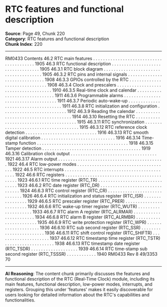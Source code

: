 # RTC features and functional description

**Source**: Page 49, Chunk 220  
**Category**: RTC features and functional description  
**Chunk Index**: 220

---

RM0433 Contents
46.2 RTC main features . . . . . . . . . . . . . . . . . . . . . . . . . . . . . . . . . . . . . . . . 1905
46.3 RTC functional description . . . . . . . . . . . . . . . . . . . . . . . . . . . . . . . . . . 1905
46.3.1 RTC block diagram . . . . . . . . . . . . . . . . . . . . . . . . . . . . . . . . . . . . . . 1905
46.3.2 RTC pins and internal signals . . . . . . . . . . . . . . . . . . . . . . . . . . . . . . 1908
46.3.3 GPIOs controlled by the RTC . . . . . . . . . . . . . . . . . . . . . . . . . . . . . . 1908
46.3.4 Clock and prescalers . . . . . . . . . . . . . . . . . . . . . . . . . . . . . . . . . . . . . 1910
46.3.5 Real-time clock and calendar . . . . . . . . . . . . . . . . . . . . . . . . . . . . . . 1911
46.3.6 Programmable alarms . . . . . . . . . . . . . . . . . . . . . . . . . . . . . . . . . . . . 1911
46.3.7 Periodic auto-wake-up . . . . . . . . . . . . . . . . . . . . . . . . . . . . . . . . . . . . 1911
46.3.8 RTC initialization and configuration . . . . . . . . . . . . . . . . . . . . . . . . . . 1912
46.3.9 Reading the calendar . . . . . . . . . . . . . . . . . . . . . . . . . . . . . . . . . . . . . 1914
46.3.10 Resetting the RTC . . . . . . . . . . . . . . . . . . . . . . . . . . . . . . . . . . . . . . . 1915
46.3.11 RTC synchronization . . . . . . . . . . . . . . . . . . . . . . . . . . . . . . . . . . . . . 1915
46.3.12 RTC reference clock detection . . . . . . . . . . . . . . . . . . . . . . . . . . . . . 1916
46.3.13 RTC smooth digital calibration . . . . . . . . . . . . . . . . . . . . . . . . . . . . . . 1916
46.3.14 Time-stamp function . . . . . . . . . . . . . . . . . . . . . . . . . . . . . . . . . . . . . 1918
46.3.15 Tamper detection . . . . . . . . . . . . . . . . . . . . . . . . . . . . . . . . . . . . . . . . 1919
46.3.16 Calibration clock output . . . . . . . . . . . . . . . . . . . . . . . . . . . . . . . . . . . 1921
46.3.17 Alarm output . . . . . . . . . . . . . . . . . . . . . . . . . . . . . . . . . . . . . . . . . . . 1922
46.4 RTC low-power modes . . . . . . . . . . . . . . . . . . . . . . . . . . . . . . . . . . . . . 1922
46.5 RTC interrupts . . . . . . . . . . . . . . . . . . . . . . . . . . . . . . . . . . . . . . . . . . . 1922
46.6 RTC registers . . . . . . . . . . . . . . . . . . . . . . . . . . . . . . . . . . . . . . . . . . . . 1923
46.6.1 RTC time register (RTC_TR) . . . . . . . . . . . . . . . . . . . . . . . . . . . . . . . 1923
46.6.2 RTC date register (RTC_DR) . . . . . . . . . . . . . . . . . . . . . . . . . . . . . . . 1924
46.6.3 RTC control register (RTC_CR) . . . . . . . . . . . . . . . . . . . . . . . . . . . . . 1926
46.6.4 RTC initialization and status register (RTC_ISR) . . . . . . . . . . . . . . . . 1929
46.6.5 RTC prescaler register (RTC_PRER) . . . . . . . . . . . . . . . . . . . . . . . . 1932
46.6.6 RTC wake-up timer register (RTC_WUTR) . . . . . . . . . . . . . . . . . . . . 1933
46.6.7 RTC alarm A register (RTC_ALRMAR) . . . . . . . . . . . . . . . . . . . . . . . 1934
46.6.8 RTC alarm B register (RTC_ALRMBR) . . . . . . . . . . . . . . . . . . . . . . . 1935
46.6.9 RTC write protection register (RTC_WPR) . . . . . . . . . . . . . . . . . . . . 1936
46.6.10 RTC sub second register (RTC_SSR) . . . . . . . . . . . . . . . . . . . . . . . . 1936
46.6.11 RTC shift control register (RTC_SHIFTR) . . . . . . . . . . . . . . . . . . . . . 1937
46.6.12 RTC timestamp time register (RTC_TSTR) . . . . . . . . . . . . . . . . . . . . 1938
46.6.13 RTC timestamp date register (RTC_TSDR) . . . . . . . . . . . . . . . . . . . 1939
46.6.14 RTC time-stamp sub second register (RTC_TSSSR) . . . . . . . . . . . . 1940
RM0433 Rev 8 49/3353
70

---

**AI Reasoning**: The content chunk primarily discusses the features and functional description of the RTC (Real-Time Clock) module, including its main features, functional description, low-power modes, interrupts, and registers. Grouping this under 'features' makes it easily discoverable for users looking for detailed information about the RTC's capabilities and functionalities.
